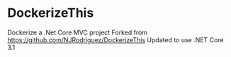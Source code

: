 # DockerizeThis
Dockerize a .Net Core MVC project
Forked from https://github.com/NJRodriguez/DockerizeThis
Updated to use .NET Core 3.1
